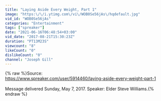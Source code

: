 ```yaml
---
title: "Laying Aside Every Weight, Part 1"
image: "https:\/\/i.ytimg.com\/vi\/WOB0Se56jAs\/hqdefault.jpg"
vid_id: "WOB0Se56jAs"
categories: "Entertainment"
tags: ["spreaker"]
date: "2021-06-16T06:48:54+03:00"
vid_date: "2017-08-21T15:30:23Z"
duration: "PT13M23S"
viewcount: "8"
likeCount: "0"
dislikeCount: "0"
channel: "Joseph Gill"
---
```

{% raw %}Source:<br /><a rel="nofollow" target="blank" href="https://www.spreaker.com/user/5914460/laying-aside-every-weight-part-1">https://www.spreaker.com/user/5914460/laying-aside-every-weight-part-1</a><br /><br />Message delivered Sunday, May 7, 2017. Speaker: Elder Steve Williams.{% endraw %}
